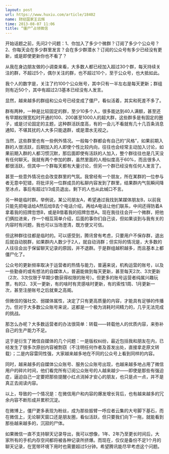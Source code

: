 ```yaml
---
layout: post
url: https://www.huxiu.com/article/18402
name: 财经国家王云辉
time: 2013-08-07 11:06
title: “僵尸”占领微信
---
```

开始话题之前，先问2个问题：1、你加入了多少个微群？订阅了多少个公众号？2、你每天会在多少群里发言？会在多少群潜水？订阅的公众号有多少已经没有更新，或是即使更新你也不看了？

从我在身边朋友做的小调查来看，大多数人都已经加入超过30个群，每天持续关注的群，不超过5个，偶尔关注的群，也不超过10个，至于公众号，也大抵如此。

我个人的数字是，关注了约100个公众账号，其中只有一半左右是每天更新；群组则有近50个，其中有超过2/3基本已经没有人发言。

显然，越来越多的群组和公众号已经变成了僵尸，看似活着，其实和死差不多了。

群有两种，一种是比较固定的群，至少10多个人，很多能达到40人满额，甚至还有早期权限宽松时开通的100、200甚至1000人的超大群，这些群多是有固定的圈子，或是讨论固定的主题，这种群活跃度高，有的一会儿不看就有几十几百条消息通知，不堪其扰的人大多只能退群，或是潜水无视之。

当然，这些群里也有一些例外情况。一般每个群都会有自己的“风格”，如果前期入群的人很活跃，后期加入的人即使个性比较内向，往往也会经常主动加入讨论，如果前期入群的人都习惯沉默，那后面即使有活跃的人加入，整个群往往也是几天没有任何聊天。我就有两个参加的群，虽然里面的人相似度高于60%，而且很多人都很活跃，但其中一个群每天都有大量讨论，但另一个群已经没有任何人发言了。

甚至一些意外情况也会改变群里的气氛。我曾经有一个朋友，所在某群的一位参与者无意中犯错，将批评另一位群成员的私聊内容发到了群里，结果群内气氛瞬间降至冰点，事后有超过1/3成员退出，剩下的人也从此缄口不言。

另一种是临时群。举例说，某公司朋友A，希望通过我找到某媒体朋友B，以前我只能先把电话给A然后给B去个电话介绍，再给A电话让他们联系，中间还得防着A拿着我的招牌忽悠B，或是B借着我的招牌忽悠A。现在我往往会开一个微群，把他们俩拉进来，作一个相互简单介绍，后面的事你们自己谈，但如果谈到与我有关的内容时有问题，我也可以当场澄清，既方便又可信。

但这种群往往都是临时的。可以感受到，腾讯曾有考虑，只要用户不保存群，退出后就自动脱群，如果群内人数少于2人，就自动消群；但实际的情况是，大多数的人往往会出于保留聊天记录的原因，并不退群。于是群组越积越多，而且基本上都僵尸化了。

公众号的更新频率取决于运营者的热情与能力，普遍来说，机构运营的账号，以及一些勤奋的或有想法的自媒体人，普遍能做到每天更新，甚至每天2次、3次更新（2次、3次仅限于早期少数获得权限的账号）。但更多的账号运营者纯属兴趣玩票，有的2、3天一更新，有的啥时有灵感啥时更新，有的索性1周、1月更新一次，甚至注册账号之后就束之高阁。

但微信的强社交、弱媒体属性，决定了只有更高质量的内容，才能具有足够的传播力。但对于大多数公众账号来说，这都是一个极为消耗时间精力的，几乎无法完成的挑战。

那怎么办呢？大多数运营者的办法很简单：转载——转载他人的优质内容，来弥补自己的生产能力不足。

这于是衍生了微信自媒体的几个问题：一是版权纠纷，最近包括我和朋友在内，已经发生了很多次原创内容被剽窃（不注明任何作者及首发出处，直接拿走原文转载）；二是内容雷同性强，大家越来越多地在不同的公众号上看到同样的内容。

同时，越来越多的自媒体公众账号、服务公众账号出现，也越来越多地占用了微信用户的碎片时间，他们看完所有订阅公众账号的人越来越少——即使是那些有强迫症，逼迫自己一定要把那些提醒小红点消掉才安心的朋友，也只是点一点，并不是真正去阅读内容。

以上，导致的一个情况是：在微信用户和内容的爆发增长背后，也有越来越多的冗余内容不断形成并累积沉淀。

在微博上，僵尸更多表现为粉丝，成为那些振臂一呼应者云集的大号脚下基石，而在微信上，无论聊天窗口还是朋友圈，看似活跃，但只要我们向下一拖，就能看到那些越来越多的，沉寂的尸体。

如果微信一直不支持聊天记录导出，我可以想像，1年、2年乃至更长时间后，大家所有的手机内存空间都将被各种记录所挤爆。而现在，仅仅是备份不足1个月的聊天记录，在宽带环境下用时也需要超过5分钟。希望腾讯能尽早考虑这个问题。

